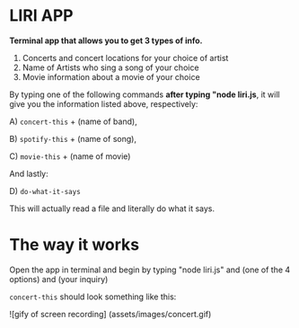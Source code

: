 # LIRI APP
**Terminal app that allows you to get 3 types of info.**

1) Concerts and concert locations for your choice of artist
2) Name of Artists who sing a song of your choice
3) Movie information about a movie of your choice

By typing one of the following commands **after typing "node liri.js**, it will give you the information listed above, respectively:

A) `concert-this` + (name of band),

B) `spotify-this` + (name of song),

C) `movie-this` + (name of movie)

And lastly: 

D) `do-what-it-says`

This will actually read a file and literally do what it says.


# The way it works

Open the app in terminal and begin by typing "node liri.js" and (one of the 4 options) and (your inquiry)

`concert-this` should look something like this:

![gify of screen recording]
(assets/images/concert.gif)